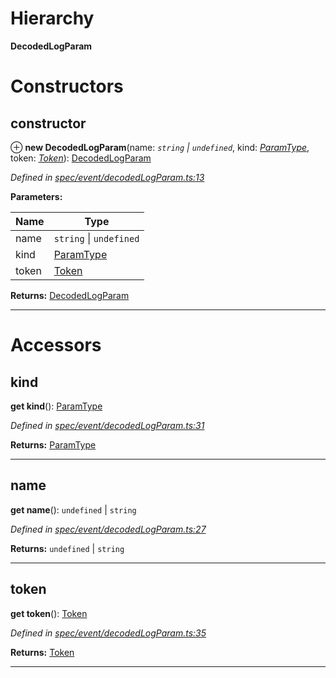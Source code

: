 

# Hierarchy

**DecodedLogParam**

# Constructors

<a id="constructor"></a>

##  constructor

⊕ **new DecodedLogParam**(name: *`string` \| `undefined`*, kind: *[ParamType](_spec_paramtype_paramtype_.paramtype.md)*, token: *[Token](_token_token_.token.md)*): [DecodedLogParam](_spec_event_decodedlogparam_.decodedlogparam.md)

*Defined in [spec/event/decodedLogParam.ts:13](https://github.com/paritytech/js-libs/blob/4ca2ba2/packages/abi/src/spec/event/decodedLogParam.ts#L13)*

**Parameters:**

| Name | Type |
| ------ | ------ |
| name | `string` \| `undefined` |
| kind | [ParamType](_spec_paramtype_paramtype_.paramtype.md) |
| token | [Token](_token_token_.token.md) |

**Returns:** [DecodedLogParam](_spec_event_decodedlogparam_.decodedlogparam.md)

___

# Accessors

<a id="kind"></a>

##  kind

**get kind**(): [ParamType](_spec_paramtype_paramtype_.paramtype.md)

*Defined in [spec/event/decodedLogParam.ts:31](https://github.com/paritytech/js-libs/blob/4ca2ba2/packages/abi/src/spec/event/decodedLogParam.ts#L31)*

**Returns:** [ParamType](_spec_paramtype_paramtype_.paramtype.md)

___
<a id="name"></a>

##  name

**get name**(): `undefined` \| `string`

*Defined in [spec/event/decodedLogParam.ts:27](https://github.com/paritytech/js-libs/blob/4ca2ba2/packages/abi/src/spec/event/decodedLogParam.ts#L27)*

**Returns:** `undefined` \| `string`

___
<a id="token"></a>

##  token

**get token**(): [Token](_token_token_.token.md)

*Defined in [spec/event/decodedLogParam.ts:35](https://github.com/paritytech/js-libs/blob/4ca2ba2/packages/abi/src/spec/event/decodedLogParam.ts#L35)*

**Returns:** [Token](_token_token_.token.md)

___

